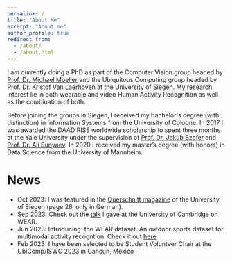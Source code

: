 ```yaml
---
permalink: /
title: "About Me"
excerpt: "About me"
author_profile: true
redirect_from: 
  - /about/
  - /about.html
---
```



I am currently doing a PhD as part of the Computer Vision group headed by [Prof. Dr. Michael Moeller](https://www.vsa.informatik.uni-siegen.de/en/moeller-michael) and the Ubiquitous Computing group headed by [Prof. Dr. Kristof Van Laerhoven](https://ubicomp.eti.uni-siegen.de/home/team/kristof.html?lang=de) at the University of Siegen.
My research interest lie in both wearable and video Human Activity Recognition as well as the combination of both.

Before joining the groups in Siegen, I received my bachelor's degree (with distinction) in Information Systems from the University of Cologne. In 2017 I was awarded the DAAD RISE worldwide scholarship to spent three months at the Yale University under the supervision of [Prof. Dr. Jakub Szefer](https://seas.yale.edu/faculty-research/faculty-directory/jakub-szefer) and [Prof. Dr. Ali Sunyaev](https://www.aifb.kit.edu/web/Ali_Sunyaev/en). In 2020 I received my master’s degree (with honors) in Data Science from the University of Mannheim. 

# News

- Oct 2023: I was featured in the [Querschnitt magazine](https://www.uni-siegen.de/presse/publikationen/querschnitt/archiv/2023/querschnitt_03-2023_web.pdf) of the University of Siegen (page 26, only in German).
- Sep 2023: Check out the [talk](https://youtu.be/kzRCN4S8KXk) I gave at the University of Cambridge on WEAR.
- Jun 2023: Introducing: the WEAR dataset. An outdoor sports dataset for multimodal activity recogntion. Check it out [here](https://mariusbock.github.io/wear/)
- Feb 2023: I have been selected to be Student Volunteer Chair at the UbiComp/ISWC 2023 in Cancun, Mexico